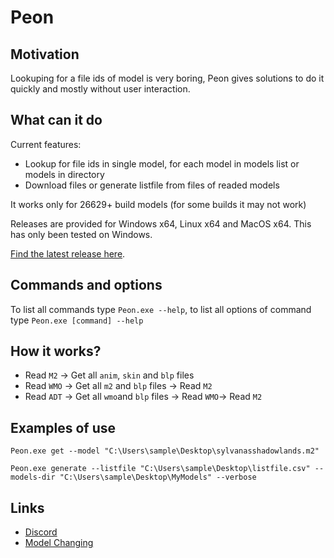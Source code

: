 # Peon
## Motivation
Lookuping for a file ids of model is very boring, Peon gives solutions to do it quickly and mostly without user interaction.

## What can it do
Current features:
- Lookup for file ids in single model, for each model in models list or models in directory 
- Download files or generate listfile from files of readed models

It works only for 26629+ build models (for some builds it may not work)

Releases are provided for Windows x64, Linux x64 and MacOS x64. This has only been tested on Windows.

[Find the latest release here](https://github.com/illunix/Peon/releases).

## Commands and options
To list all commands type ```Peon.exe --help```,
to list all options of command type ```Peon.exe [command] --help```

## How it works?
* Read ``M2`` -> Get all ``anim``, ``skin`` and ``blp`` files
* Read ``WMO`` -> Get all ``m2`` and ``blp`` files ->  Read ``M2``
* Read ``ADT`` -> Get all ``wmo``and ``blp`` files -> Read ``WMO``-> Read ``M2``

## Examples of use
```
Peon.exe get --model "C:\Users\sample\Desktop\sylvanasshadowlands.m2"
```
```
Peon.exe generate --listfile "C:\Users\sample\Desktop\listfile.csv" --models-dir "C:\Users\sample\Desktop\MyModels" --verbose
```

## Links
- [Discord](https://discord.gg/vcpwDVN)
- [Model Changing](https://model-changing.net/)
